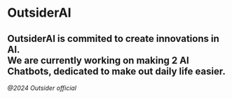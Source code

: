 # OutsiderAI
OutsiderAI is commited to create innovations in AI. <br>
We are currently working on making 2 AI Chatbots, dedicated to make out daily life easier. <br>
-------
_@2024 Outsider official_
